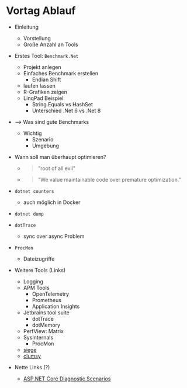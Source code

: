 ﻿# Vortag Ablauf 

 - Einleitung
   - Vorstellung
   - Große Anzahl an Tools
 
 - Erstes Tool: `Benchmark.Net`
   - Projekt anlegen
   - Einfaches Benchmark erstellen
     - Endian Shift
   - laufen lassen
   - R-Grafiken zeigen
   - LinqPad Beispiel
     - String.Equals vs HashSet
     - Unterschied .Net 6 vs .Net 8

 - --> Was sind gute Benchmarks
   - Wichtig
     - Szenario
     - Umgebung
 - Wann soll man überhaupt optimieren?
   - > "root of all evil"
   - > "We value maintainable code over premature optimization."

 - `dotnet counters`
   - auch möglich in Docker

 - `dotnet dump`
 
 - `dotTrace`
   - sync over async Problem 

 - `ProcMon`
   - Dateizugriffe

 - Weitere Tools (Links)
   - Logging
   - APM Tools
     - OpenTelemetry
     - Prometheus
     - Application Insights
   - Jetbrains tool suite
     - dotTrace
     - dotMemory
   - PerfView: Matrix
   - SysInternals
     - ProcMon
   - [siege](https://www.joedog.org/siege-home/)
   - [clumsy](https://github.com/jagt/clumsy)
     
 - Nette Links (?)
   - [ASP.NET Core Diagnostic Scenarios](https://github.com/davidfowl/AspNetCoreDiagnosticScenarios)





